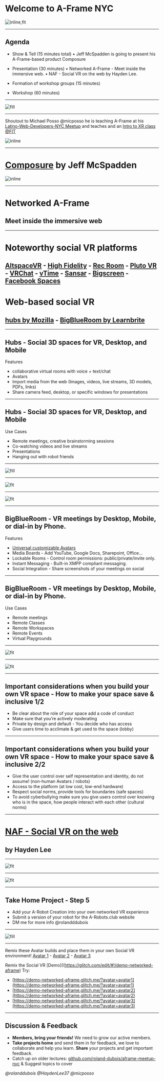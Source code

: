 # Welcome to A-Frame NYC
![inline,fit](images/aframeNYCmeetup169_112.jpg)

---

## Agenda

* Show & Tell (15 minutes total)
  • Jeff McSpadden is going to present his A-Frame-based product Composure

* Presentation (30 minutes)
  • Networked A-Frame - Meet inside the immersive web.
  • NAF - Social VR on the web by Hayden Lee.

* Formation of workshop groups (15 minutes)

* Workshop (60 minutes)


---

![fill](images/robots-vr.png)

---

Shoutout to Michael Posso @micposso he is teaching A-Frame at his [Latino-Web-Developers-NYC Meetup](https://www.meetup.com/Latino-Web-Developers-NYC/) and teaches and an [Intro to XR class @FIT](https://www.fitnyc.edu/ccps/designing-tomorrow/arvr-content-design.php)

![inline](images/fitclass.png)

---

# [Composure](https://docs.google.com/presentation/d/1XJk3mCXy3ALFyOKZQmYBwgxvEsJuUNSTjytzQk-gkbY) by Jeff McSpadden

![inline](images/composure.jpg)

---

# Networked A-Frame
## Meet inside the immersive web

---

# Noteworthy social VR platforms

## [AltspaceVR](https://altvr.com/) - [High Fidelity](https://www.highfidelity.com) - [Rec Room](https://store.steampowered.com/app/471710/Rec_Room/) - [Pluto VR](https://www.plutovr.com) - [VRChat](https://www.vrchat.net) - [vTime](https://vtime.net) - [Sansar](https://www.sansar.com/) - [Bigscreen](http://bigscreenvr.com) - [Facebook Spaces](https://www.facebook.com/spaces)

# Web-based social VR

## [hubs by Mozilla](https://hubs.mozilla.com/) - [BigBlueRoom by Learnbrite](https://bigblueroom.io/)

---

## Hubs - Social 3D spaces for VR, Desktop, and Mobile

Features

- collaborative virtual rooms with voice + text/chat
- Avatars
- Import media from the web (Images, videos, live streams, 3D models, PDFs, links)
- Share camera feed, desktop, or specific windows for presentations

---

## Hubs - Social 3D spaces for VR, Desktop, and Mobile

Use Cases

- Remote meetings, creative brainstorming sessions
- Co-watching videos and live streams
- Presentations
- Hanging out with robot friends

---

![fill](images/hubs.png)

---

![fit](images/spoke.png)

---

![fit](images/tryquilt.png)

---

## BigBlueRoom - VR meetings by Desktop, Mobile, or dial-in by Phone.

Features

- [Universal customizable Avatars](https://universalavatars.com)
- Media Boards - Add YouTube, Google Docs, Sharepoint, Office...
- Lockable Rooms - Control room permissions: public/private/invite only.
- Instant Messaging - Built-in XMPP compliant messaging.
- Social Integration - Share screenshots of your meetings on social

---

## BigBlueRoom - VR meetings by Desktop, Mobile, or dial-in by Phone.

Use Cases

- Remote meetings
- Remote Classes
- Remote Workspaces
- Remote Events
- Virtual Playgrounds

---

![fit](images/bbr.png)

---

![fit](images/uniava.png)

---

## Important considerations when you build your own VR space - How to make your space save & inclusive 1/2

- Be clear about the role of your space add a code of conduct
- Make sure that you’re actively moderating
- Private by design and default - You decide who has access
- Give users time to acclimate & get used to the space (lobby)


---

## Important considerations when you build your own VR space - How to make your space save & inclusive 2/2

- Give the user control over self representation and identity, do not assume! (non-human Avatars / robots)
- Access to the platform (at low cost, low-end hardware)
- Respect social norms, provide tools for boundaries (safe spaces)	
- To avoid cyberbullying make sure you give users control over knowing who is in the space, how people interact with each other (cultural norms)

---

# [NAF - Social VR on the web](https://docs.google.com/presentation/d/1YVTyAvcmscNM73qT88cexhggZUZWb6f4hH7mnePnCWU)
## by Hayden Lee

---

![fit](images/robots-draft.png)

---

![fit](images/robots-build.png)

---


## Take Home Project - Step 5

* Add your A-Robot Creation into your own networked VR experience
* Submit a version of your robot for the A-Robots.club website
* DM me for more info @rolandddubois

---

![fill](images/robots-vr.png)

---

Remix these Avatar builds and place them in your own Social VR environment!
[Avatar 1](https://glitch.com/edit/#!/a-robot-avatar1) - [Avatar 2](https://glitch.com/edit/#!/a-robot-avatar2) - [Avatar 3](https://glitch.com/edit/#!/a-robot-avatar3) 

Remix the Social VR [Demo]((https://glitch.com/edit/#!/demo-networked-aframe)
Try:
- [https://demo-networked-aframe.glitch.me/?avatar=avatar1](https://demo-networked-aframe.glitch.me/?avatar=avatar1)
- [https://demo-networked-aframe.glitch.me/?avatar=avatar2](https://demo-networked-aframe.glitch.me/?avatar=avatar2)
- [https://demo-networked-aframe.glitch.me/?avatar=avatar3](https://demo-networked-aframe.glitch.me/?avatar=avatar3)

---

## Discussion & Feedback

* **Members, bring your friends!** We need to grow our active members.
* **Take projects home** and send them in for feedback, we love to collaborate and help you learn. **Share** your projects and get important feedback.
* Catch up on older lectures: [github.com/roland-dubois/aframe-meetup-nyc](https://roland-dubois.github.io/aframe-meetup-nyc/) & Suggest topics to cover

*@rolanddubois* *@HaydenLee37* *@micposso*